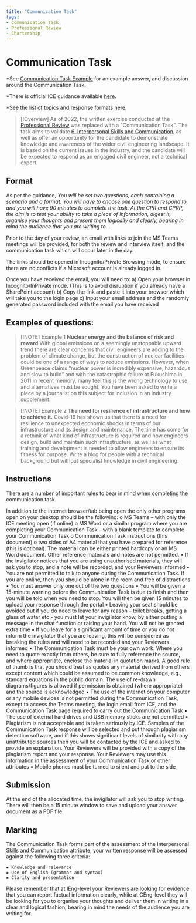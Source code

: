 ```yaml
---
title: "Communication Task"
tags: 
- Communication Task
- Professional Review
- Chartership
---
```

# Communication Task
*See [Communication Task Example](notes/Communication%20Task%20Example.md) for an example answer, and discussion around the Communication Task.

*There is official ICE guidance available [here](https://myice.ice.org.uk/getattachment/364ff1ee-d8fc-46d2-864a-7c4f85d8f914/attachment.aspx).

*See the list of topics and response formats [here](notes/Communication%20Task%20Topics%20and%20Response%20Formats.md).

> [!Overview]
> As of 2022, the written exercise conducted at the [Professional Review](notes/Professional%20Review%20MOC.md) was replaced with a "Communication Task". The task aims to validate [6. Interpersonal Skills and Communication](notes/Civil%20Engineering%20MOC/Professional%20Review%20MOC/6.%20Interpersonal%20Skills%20and%20Communication.md), as well as offer an opportunity for the candidate to demonstrate knowledge and awareness of the wider civil engineering landscape. It is based on the current issues in the industry, and the candidate will be expected to respond as an engaged civil engineer, not a technical expert.

## Format
As per the guidance, *You will be set two questions, each containing a scenario and a format. You will have to choose one question to respond to, and you will have 90 minutes to complete the task. At the CPR and CPRP, the aim is to test your ability to take a piece of information, digest it, organise your thoughts and present them logically and clearly, bearing in mind the audience that you are writing to.*.

Prior to the day of your review, an email with links to join the MS Teams meetings will be provided, for both the review and interview itself, and the communication task which will occur later in the day.

The links should be opened in Incognito/Private Browsing mode, to ensure there are no conflicts if a Microsoft account is already logged in.

Once you have received the email, you will need to: 
	a) Open your browser in Incognito/InPrivate mode. (This is to avoid disruption if you already have a SharePoint account) 
	b) Copy the link and paste it into your browser which will take you to the login page 
	c) Input your email address and the randomly generated password included with the email you have received

## Examples of questions:

> [!NOTE] Example 1
> **Nuclear energy and the balance of risk and reward** 
> With global emissions on a seemingly unstoppable upward trend there are clear concerns that civil engineers are adding to the problem of climate change, but the construction of nuclear facilities could be one of a range of ways to reduce emissions. However, when Greenpeace claims “nuclear power is incredibly expensive, hazardous and slow to build” and with the catastrophic failure at Fukushima in 2011 in recent memory, many feel this is the wrong technology to use, and alternatives must be sought. You have been asked to write a piece by a journalist on this subject for inclusion in an industry supplement.

> [!NOTE] Example 2
> **The need for resilience of infrastructure and how to achieve it.** 
> Covid-19 has shown us that there is a need for resilience to unexpected economic shocks in terms of our infrastructure and its design and maintenance. The time has come for a rethink of what kind of infrastructure is required and how engineers design, build and maintain such infrastructure, as well as what training and development is needed to allow engineers to ensure its fitness for purpose. Write a blog for people with a technical background but without specialist knowledge in civil engineering.

## Instructions
There are a number of important rules to bear in mind when completing the communication task.

In addition to the internet browser/tab being open the only other programs open on your desktop should be the following: 
	o MS Teams – with only the ICE meeting open (if online) o MS Word or a similar program where you are completing your Communication Task – with a blank template to complete your Communication Task 
	o Communication Task instructions (this document) 
	o two sides of A4 material that you have prepared for reference (this is optional). The material can be either printed hardcopy or an MS Word document. Other reference materials and notes are not permitted. 
	▪ If the invigilator notices that you are using unauthorised materials, they will ask you to stop, and a note will be recorded, and your Reviewers informed 
	▪ You are not permitted to talk to anyone during the Communication Task. If you are online, then you should be alone in the room and free of distractions ▪ You must answer only one out of the two questions 
	▪ You will be given a 15-minute warning before the Communication Task is due to finish and then you will be told when you need to stop. You will then be given 15 minutes to upload your response through the portal 
	▪ Leaving your seat should be avoided but if you do need to leave for any reason – toilet breaks, getting a glass of water etc - you must let your invigilator know, by either putting a message in the chat function or raising your hand. You will not be granted extra time 
	▪ If you leave for a significant amount of time or you do not inform the invigilator that you are leaving, this will be considered as breaking the rules and will need to be recorded and your Reviewers informed 
	▪ The Communication Task must be your own work. Where you need to quote exactly from others, be sure to fully reference the source, and where appropriate, enclose the material in quotation marks. A good rule of thumb is that you should treat as quotes any material derived from others except content which could be assumed to be common knowledge, e.g., standard equations in the public domain. The use of re-drawn diagrams/figures is allowed if permission is obtained (where appropriate) and the source is acknowledged
	▪ The use of the internet on your computer or any mobile devices is not permitted during the Communication Task, except to access the Teams meeting, the login email from ICE, and the Communication Task page required to carry out the Communication Task 
	▪ The use of external hard drives and USB memory sticks are not permitted 
	▪ Plagiarism is not acceptable and is taken seriously by ICE. Samples of the Communication Task response will be selected and put through plagiarism detection software, and if this shows significant levels of similarity with any unattributed sources then you will be contacted by the ICE and asked to provide an explanation. Your Reviewers will be provided with a copy of the plagiarism report and your response. Your Reviewers may use this information in the assessment of your Communication Task or other attributes 
	▪ Mobile phones must be turned to silent and put to the side

## Submission
At the end of the allocated time, the invigilator will ask you to stop writing. There will then be a 15 minute window to save and upload your answer document as a PDF file.

## Marking
The Communication Task forms part of the assessment of the Interpersonal Skills and Communication attribute, your written response will be assessed against the following three criteria:

	▪ Knowledge and relevance 
	▪ Use of English (grammar and syntax) 
	▪ Clarity and presentation 

Please remember that at IEng-level your Reviewers are looking for evidence that you can report factual information clearly, while at CEng-level they will be looking for you to organise your thoughts and deliver them in writing in a clear and logical fashion, bearing in mind the needs of the audience you are writing for.